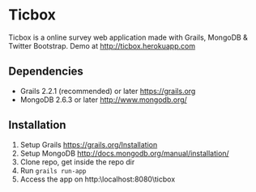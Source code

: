 Ticbox
======

Ticbox is a online survey web application made with Grails, MongoDB & Twitter Bootstrap. Demo at http://ticbox.herokuapp.com

## Dependencies

* Grails 2.2.1 (recommended) or later https://grails.org
* MongoDB 2.6.3 or later http://www.mongodb.org/

## Installation

1. Setup Grails https://grails.org/Installation
2. Setup MongoDB http://docs.mongodb.org/manual/installation/
2. Clone repo, get inside the repo dir
3. Run `grails run-app`
4. Access the app on http:\\localhost:8080\ticbox
 

